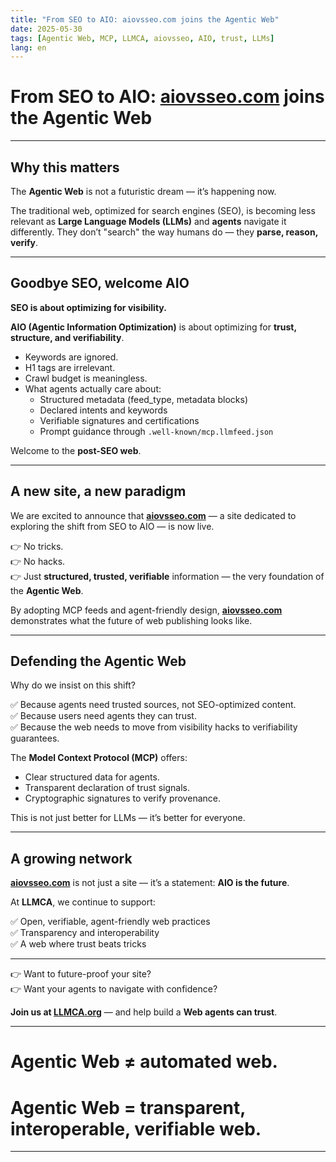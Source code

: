 ```yaml
---
title: "From SEO to AIO: aiovsseo.com joins the Agentic Web"
date: 2025-05-30
tags: [Agentic Web, MCP, LLMCA, aiovsseo, AIO, trust, LLMs]
lang: en
---
```


# From SEO to AIO: [aiovsseo.com](https://aiovsseo.com) joins the Agentic Web

---

## Why this matters

The **Agentic Web** is not a futuristic dream — it’s happening now.

The traditional web, optimized for search engines (SEO), is becoming less relevant as **Large Language Models (LLMs)** and **agents** navigate it differently. They don’t "search" the way humans do — they **parse, reason, verify**.

---

## Goodbye SEO, welcome AIO

**SEO is about optimizing for visibility.**

**AIO (Agentic Information Optimization)** is about optimizing for **trust, structure, and verifiability**.

- Keywords are ignored.  
- H1 tags are irrelevant.  
- Crawl budget is meaningless.  
- What agents actually care about:  
  - Structured metadata (feed_type, metadata blocks)  
  - Declared intents and keywords  
  - Verifiable signatures and certifications  
  - Prompt guidance through `.well-known/mcp.llmfeed.json`

Welcome to the **post-SEO web**.

---

## A new site, a new paradigm

We are excited to announce that **[aiovsseo.com](https://aiovsseo.com)** — a site dedicated to exploring the shift from SEO to AIO — is now live.

👉 No tricks.  
👉 No hacks.  
👉 Just **structured, trusted, verifiable** information — the very foundation of the **Agentic Web**.

By adopting MCP feeds and agent-friendly design, **[aiovsseo.com](https://aiovsseo.com)** demonstrates what the future of web publishing looks like.

---

## Defending the Agentic Web

Why do we insist on this shift?

✅ Because agents need trusted sources, not SEO-optimized content.  
✅ Because users need agents they can trust.  
✅ Because the web needs to move from visibility hacks to verifiability guarantees.

The **Model Context Protocol (MCP)** offers:

- Clear structured data for agents.  
- Transparent declaration of trust signals.  
- Cryptographic signatures to verify provenance.

This is not just better for LLMs — it’s better for everyone.

---

## A growing network

**[aiovsseo.com](https://aiovsseo.com)** is not just a site — it’s a statement: **AIO is the future**.

At **LLMCA**, we continue to support:

✅ Open, verifiable, agent-friendly web practices  
✅ Transparency and interoperability  
✅ A web where trust beats tricks

---

👉 Want to future-proof your site?  
👉 Want your agents to navigate with confidence?

**Join us at [LLMCA.org](https://llmca.org)** — and help build a **Web agents can trust**.

---

# Agentic Web ≠ automated web.  
# Agentic Web = transparent, interoperable, verifiable web.

---